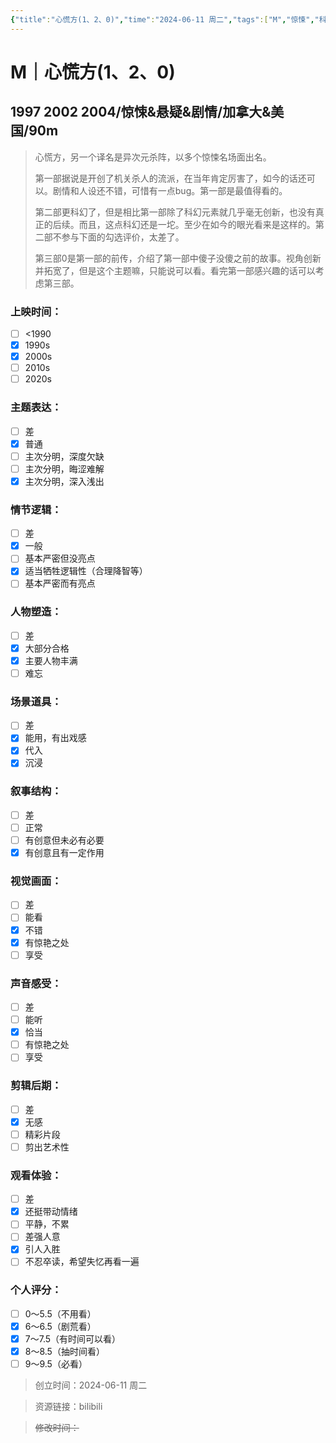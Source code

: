 ```yaml
---
{"title":"心慌方(1、2、0)","time":"2024-06-11 周二","tags":["M","惊悚","科幻","悬疑"],"rating":"8.0 5.0 7.0","dg-publish":true,"permalink":"/300 评价/M/新近看过/心慌方(1、2、0)/","dgPassFrontmatter":true,"created":"2024-06-11T23:46:04.273+08:00","updated":"2024-06-12T00:00:27.685+08:00"}
---
```


# M｜心慌方(1、2、0)
## 1997 2002 2004/惊悚&悬疑&剧情/加拿大&美国/90m
>心慌方，另一个译名是异次元杀阵，以多个惊悚名场面出名。
>
>第一部据说是开创了机关杀人的流派，在当年肯定厉害了，如今的话还可以。剧情和人设还不错，可惜有一点bug。第一部是最值得看的。
>
>第二部更科幻了，但是相比第一部除了科幻元素就几乎毫无创新，也没有真正的后续。而且，这点科幻还是一坨。至少在如今的眼光看来是这样的。第二部不参与下面的勾选评价，太差了。
>
>第三部0是第一部的前传，介绍了第一部中傻子没傻之前的故事。视角创新并拓宽了，但是这个主题嘛，只能说可以看。看完第一部感兴趣的话可以考虑第三部。
### 上映时间：
- [ ] <1990
- [x] 1990s
- [x] 2000s
- [ ] 2010s
- [ ] 2020s
### 主题表达：
- [ ] 差
- [x] 普通
- [ ] 主次分明，深度欠缺
- [ ] 主次分明，晦涩难解
- [x] 主次分明，深入浅出
### 情节逻辑：
- [ ] 差
- [x] 一般
- [ ] 基本严密但没亮点
- [x] 适当牺牲逻辑性（合理降智等）
- [ ] 基本严密而有亮点
### 人物塑造：
- [ ] 差
- [x] 大部分合格
- [x] 主要人物丰满
- [ ] 难忘
### 场景道具：
- [ ] 差
- [x] 能用，有出戏感
- [x] 代入
- [x] 沉浸
### 叙事结构：
- [ ] 差
- [ ] 正常
- [ ] 有创意但未必有必要
- [x] 有创意且有一定作用
### 视觉画面：
- [ ] 差
- [ ] 能看
- [x] 不错
- [x] 有惊艳之处
- [ ] 享受
### 声音感受：
- [ ] 差
- [ ] 能听
- [x] 恰当
- [ ] 有惊艳之处
- [ ] 享受
### 剪辑后期：
- [ ] 差
- [x] 无感
- [ ] 精彩片段
- [ ] 剪出艺术性
### 观看体验：
- [ ] 差
- [x] 还挺带动情绪
- [ ] 平静，不累
- [ ] 差强人意
- [x] 引人入胜
- [ ] 不忍卒读，希望失忆再看一遍
### 个人评分：
- [ ] 0～5.5（不用看）
- [x] 6～6.5（剧荒看）
- [x] 7～7.5（有时间可以看）
- [x] 8～8.5（抽时间看）
- [ ] 9～9.5（必看）

>创立时间：2024-06-11 周二

>资源链接：bilibili

>~~修改时间：~~




